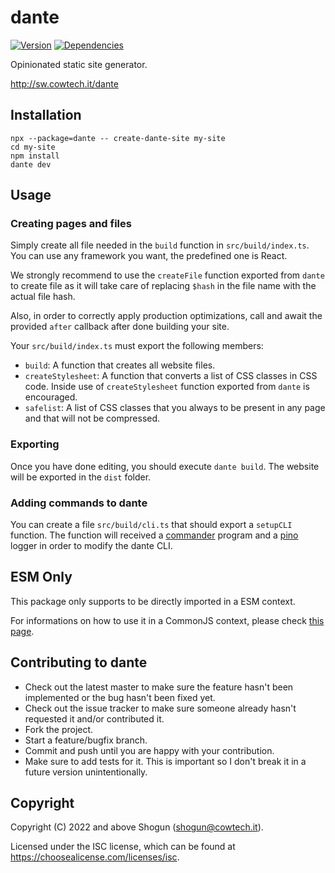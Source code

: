 # dante

[![Version](https://img.shields.io/npm/v/dante.svg)](https://npm.im/dante)
[![Dependencies](https://img.shields.io/librariesio/release/npm/dante)](https://libraries.io/npm/dante)

Opinionated static site generator.

http://sw.cowtech.it/dante

## Installation

```
npx --package=dante -- create-dante-site my-site
cd my-site
npm install
dante dev
```

## Usage

### Creating pages and files

Simply create all file needed in the `build` function in `src/build/index.ts`. You can use any framework you want, the predefined one is React.

We strongly recommend to use the `createFile` function exported from `dante` to create file as it will take care of replacing `$hash` in the file name with the actual file hash.

Also, in order to correctly apply production optimizations, call and await the provided `after` callback after done building your site.

Your `src/build/index.ts` must export the following members:

- `build`: A function that creates all website files.
- `createStylesheet`: A function that converts a list of CSS classes in CSS code. Inside use of `createStylesheet` function exported from `dante` is encouraged.
- `safelist`: A list of CSS classes that you always to be present in any page and that will not be compressed.

### Exporting

Once you have done editing, you should execute `dante build`. The website will be exported in the `dist` folder.

### Adding commands to dante

You can create a file `src/build/cli.ts` that should export a `setupCLI` function.
The function will received a [commander](https://npm.im/commander) program and a [pino](https://getpino.io) logger in order to modify the dante CLI.

## ESM Only

This package only supports to be directly imported in a ESM context.

For informations on how to use it in a CommonJS context, please check [this page](https://gist.github.com/ShogunPanda/fe98fd23d77cdfb918010dbc42f4504d).

## Contributing to dante

- Check out the latest master to make sure the feature hasn't been implemented or the bug hasn't been fixed yet.
- Check out the issue tracker to make sure someone already hasn't requested it and/or contributed it.
- Fork the project.
- Start a feature/bugfix branch.
- Commit and push until you are happy with your contribution.
- Make sure to add tests for it. This is important so I don't break it in a future version unintentionally.

## Copyright

Copyright (C) 2022 and above Shogun (shogun@cowtech.it).

Licensed under the ISC license, which can be found at https://choosealicense.com/licenses/isc.
